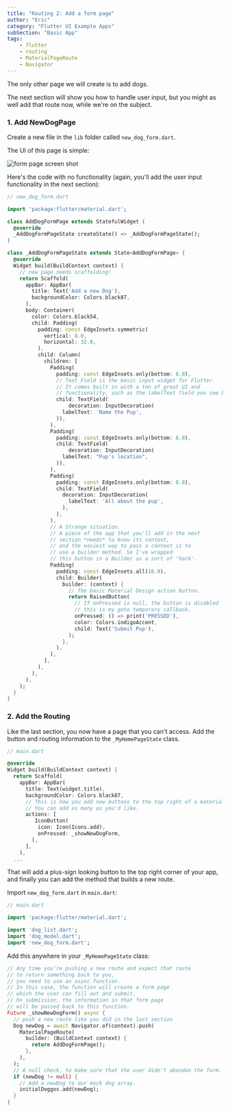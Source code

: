 ```yaml
---
title: "Routing 2: Add a form page"
author: "Eric"
category: "Flutter UI Example Apps"
subSection: "Basic App"
tags:
    - flutter
    - routing
    - MaterialPageRoute
    - Navigator
---
```


The only other page we will create is to add dogs.

The next section will show you how to handle user input, but you might as well add that route now, while we're on the subject.

### 1. Add NewDogPage

Create a new file in the `lib` folder called `new_dog_form.dart`.

The UI of this page is simple:

![form page screen shot](https://res.cloudinary.com/ericwindmill/image/upload/c_scale,w_300/v1521390457/flutter_by_example/Simulator_Screen_Shot_-_iPhone_X_-_2018-03-18_at_09.27.27.png)

Here's the code with no functionality (again, you'll add the user input functionality in the next section):

```dart
// new_dog_form.dart

import 'package:flutter/material.dart';

class AddDogFormPage extends StatefulWidget {
  @override
  _AddDogFormPageState createState() => _AddDogFormPageState();
}

class _AddDogFormPageState extends State<AddDogFormPage> {
  @override
  Widget build(BuildContext context) {
    // new page needs scaffolding!
    return Scaffold(
      appBar: AppBar(
        title: Text('Add a new Dog'),
        backgroundColor: Colors.black87,
      ),
      body: Container(
        color: Colors.black54,
        child: Padding(
          padding: const EdgeInsets.symmetric(
            vertical: 8.0,
            horizontal: 32.0,
          ),
          child: Column(
            children: [
              Padding(
                padding: const EdgeInsets.only(bottom: 8.0),
                // Text Field is the basic input widget for Flutter.
                // It comes built in with a ton of great UI and
                // functionality, such as the labelText field you see below.
                child: TextField(
                    decoration: InputDecoration(
                  labelText: 'Name the Pup',
                )),
              ),
              Padding(
                padding: const EdgeInsets.only(bottom: 8.0),
                child: TextField(
                    decoration: InputDecoration(
                  labelText: "Pup's location",
                )),
              ),
              Padding(
                padding: const EdgeInsets.only(bottom: 8.0),
                child: TextField(
                  decoration: InputDecoration(
                    labelText: 'All about the pup',
                  ),
                ),
              ),
              // A Strange situation.
              // A piece of the app that you'll add in the next
              // section *needs* to know its context,
              // and the easiest way to pass a context is to
              // use a builder method. So I've wrapped
              // this button in a Builder as a sort of 'hack'.
              Padding(
                padding: const EdgeInsets.all(16.0),
                child: Builder(
                  builder: (context) {
                    // The basic Material Design action button.
                    return RaisedButton(
                      // If onPressed is null, the button is disabled
                      // this is my goto temporary callback.
                      onPressed: () => print('PRESSED'),
                      color: Colors.indigoAccent,
                      child: Text('Submit Pup'),
                    );
                  },
                ),
              ),
            ],
          ),
        ),
      ),
    );
  }
}
```

### 2. Add the Routing

Like the last section, you now have a page that you can't access. Add the button and routing information to the `_MyHomePageState` class.

```dart
// main.dart

@override
Widget build(BuildContext context) {
  return Scaffold(
    appBar: AppBar(
      title: Text(widget.title),
      backgroundColor: Colors.black87,
      // This is how you add new buttons to the top right of a material appBar.
      // You can add as many as you'd like.
      actions: [
         IconButton(
          icon: Icon(Icons.add),
          onPressed: _showNewDogForm,
        ),
      ],
    ),
  ...
```

That will add a plus-sign looking button to the top right corner of your app, and finally you can add the method that builds a new route.

Import `new_dog_form.dart` in `main.dart`:

```dart
// main.dart

import 'package:flutter/material.dart';

import 'dog_list.dart';
import 'dog_model.dart';
import 'new_dog_form.dart';
```

Add this anywhere in your `_MyHomePageState` class:

```dart
// Any time you're pushing a new route and expect that route
// to return something back to you,
// you need to use an async function.
// In this case, the function will create a form page
// which the user can fill out and submit.
// On submission, the information in that form page
// will be passed back to this function.
Future _showNewDogForm() async {
  // push a new route like you did in the last section
  Dog newDog = await Navigator.of(context).push(
    MaterialPageRoute(
      builder: (BuildContext context) {
        return AddDogFormPage();
      },
    ),
  );
  // A null check, to make sure that the user didn't abandon the form.
  if (newDog != null) {
    // Add a newDog to our mock dog array.
    initialDoggos.add(newDog);
  }
}
```
